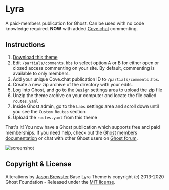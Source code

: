 # Lyra

A paid-members publication for Ghost. Can be used with no code knowledge required.
**NOW** with added [Cove.chat](https://cove.chat/) commenting.

## Instructions

1. [Download this theme](https://github.com/jdbrew/Lyra/archive/master.zip)
2. Edit `/partials/comments.hbs` to select option A or B for either open or closed access commenting on your site. By default, commenting is available to only members.
3. Add your unique Cove.chat publication ID to `/partials/comments.hbs`.
4. Create a new zip archive of the directory with your edits.
5. Log into Ghost, and go to the `Design` settings area to upload the zip file
6. Unzip the theme archive on your computer and locate the file called `routes.yaml`
7. Inside Ghost admin, go to the `Labs` settings area and scroll down until you see the `Custom Routes` section
8. Upload the `routes.yaml` from this theme

That's it! You now have a Ghost publication which supports free and paid memberships. If you need help, check out the <a href="https://ghost.org/docs/members/">Ghost members documentation</a> or chat with other Ghost users on <a href="https://forum.ghost.org">Ghost forum</a>.

![screenshot](https://user-images.githubusercontent.com/120485/67228748-1fdd1400-f464-11e9-921f-ecbf5f412ed5.png)

## Copyright & License

Alterations by [Jason Brewster](https://github.com/jdbrew)
Base Lyra Theme is copyright (c) 2013-2020 Ghost Foundation - Released under the [MIT license](LICENSE).
